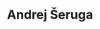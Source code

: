 ---
SICRIS: 15295
draft: false
fixName: andrej_šeruga
location: R2.32 - Vzdrževalci
mailInfo: andrej.seruga@fri.uni-lj.si
officeHours: null
profName: Andrej Šeruga
profTitle: Maintenance
telephoneInfo: null
title: Andrej Šeruga
---